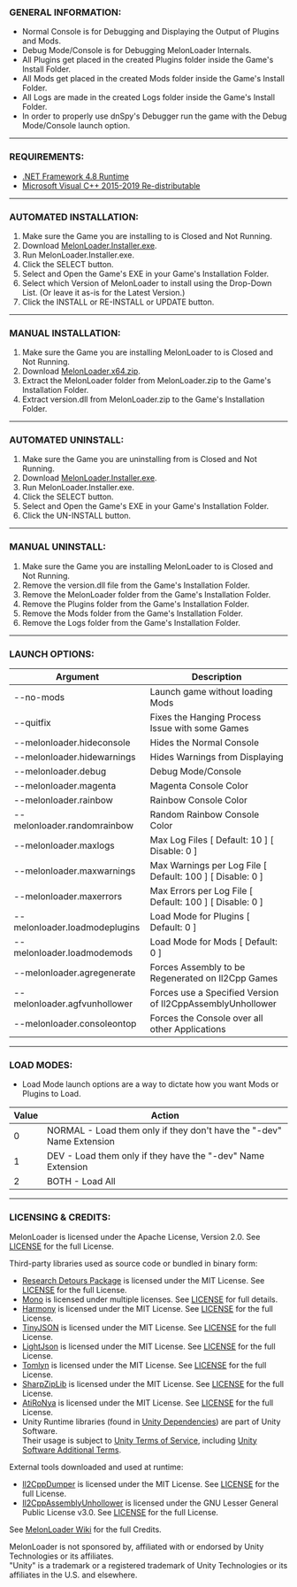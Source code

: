 ### GENERAL INFORMATION:

- Normal Console is for Debugging and Displaying the Output of Plugins and Mods.
- Debug Mode/Console is for Debugging MelonLoader Internals.
- All Plugins get placed in the created Plugins folder inside the Game's Install Folder.
- All Mods get placed in the created Mods folder inside the Game's Install Folder.
- All Logs are made in the created Logs folder inside the Game's Install Folder.
- In order to properly use dnSpy's Debugger run the game with the Debug Mode/Console launch option.

---

### REQUIREMENTS:

- [.NET Framework 4.8 Runtime](https://dotnet.microsoft.com/download/dotnet-framework/thank-you/net48-web-installer)
- [Microsoft Visual C++ 2015-2019 Re-distributable](https://aka.ms/vs/16/release/vc_redist.x64.exe)

---

### AUTOMATED INSTALLATION:

1. Make sure the Game you are installing to is Closed and Not Running.
2. Download [MelonLoader.Installer.exe](https://github.com/LavaGang/MelonLoader.Installer/releases/latest/download/MelonLoader.Installer.exe).
3. Run MelonLoader.Installer.exe.
4. Click the SELECT button.
5. Select and Open the Game's EXE in your Game's Installation Folder.
6. Select which Version of MelonLoader to install using the Drop-Down List. (Or leave it as-is for the Latest Version.)
7. Click the INSTALL or RE-INSTALL or UPDATE button.

---

### MANUAL INSTALLATION:

1. Make sure the Game you are installing MelonLoader to is Closed and Not Running.
2. Download [MelonLoader.x64.zip](https://github.com/LavaGang/MelonLoader/releases/latest/download/MelonLoader.x64.zip).
3. Extract the MelonLoader folder from MelonLoader.zip to the Game's Installation Folder.
4. Extract version.dll from MelonLoader.zip to the Game's Installation Folder.

---

### AUTOMATED UNINSTALL:

1. Make sure the Game you are uninstalling from is Closed and Not Running.
2. Download [MelonLoader.Installer.exe](https://github.com/LavaGang/MelonLoader/releases/latest/download/MelonLoader.Installer.exe).
3. Run MelonLoader.Installer.exe.
4. Click the SELECT button.
5. Select and Open the Game's EXE in your Game's Installation Folder.
6. Click the UN-INSTALL button.

---

### MANUAL UNINSTALL:

1. Make sure the Game you are installing MelonLoader to is Closed and Not Running.
2. Remove the version.dll file from the Game's Installation Folder.
3. Remove the MelonLoader folder from the Game's Installation Folder.
4. Remove the Plugins folder from the Game's Installation Folder.
5. Remove the Mods folder from the Game's Installation Folder.
6. Remove the Logs folder from the Game's Installation Folder.

---

### LAUNCH OPTIONS:

| Argument                      | Description                                                |
| ----------------------------- | ---------------------------------------------------------- |
| --no-mods                     | Launch game without loading Mods                           |
| --quitfix                     | Fixes the Hanging Process Issue with some Games            |
| --melonloader.hideconsole     | Hides the Normal Console                                   |
| --melonloader.hidewarnings    | Hides Warnings from Displaying                             |
| --melonloader.debug           | Debug Mode/Console                                         |
| --melonloader.magenta         | Magenta Console Color                                      |
| --melonloader.rainbow         | Rainbow Console Color                                      |
| --melonloader.randomrainbow   | Random Rainbow Console Color                               |
| --melonloader.maxlogs         | Max Log Files [ Default: 10 ] [ Disable: 0 ]               |
| --melonloader.maxwarnings     | Max Warnings per Log File [ Default: 100 ] [ Disable: 0 ]  |
| --melonloader.maxerrors       | Max Errors per Log File [ Default: 100 ] [ Disable: 0 ]    |
| --melonloader.loadmodeplugins | Load Mode for Plugins [ Default: 0 ]                       |
| --melonloader.loadmodemods    | Load Mode for Mods [ Default: 0 ]                          |
| --melonloader.agregenerate    | Forces Assembly to be Regenerated on Il2Cpp Games          |
| --melonloader.agfvunhollower  | Forces use a Specified Version of Il2CppAssemblyUnhollower |
| --melonloader.consoleontop    | Forces the Console over all other Applications             |

---

### LOAD MODES:

- Load Mode launch options are a way to dictate how you want Mods or Plugins to Load.

| Value | Action                                                               |
| ----- | -------------------------------------------------------------------- |
| 0     | NORMAL - Load them only if they don't have the "-dev" Name Extension |
| 1     | DEV - Load them only if they have the "-dev" Name Extension          |
| 2     | BOTH - Load All                                                      |

---

### LICENSING & CREDITS:

MelonLoader is licensed under the Apache License, Version 2.0. See [LICENSE](https://github.com/LavaGang/MelonLoader/blob/master/LICENSE.md) for the full License.

Third-party libraries used as source code or bundled in binary form:

- [Research Detours Package](https://github.com/microsoft/Detours) is licensed under the MIT License. See [LICENSE](https://github.com/LavaGang/MelonLoader/blob/master/Detours/LICENSE.md) for the full License.
- [Mono](https://github.com/Unity-Technologies/mono) is licensed under multiple licenses. See [LICENSE](https://github.com/Unity-Technologies/mono/blob/unity-master/LICENSE) for full details.
- [Harmony](https://github.com/pardeike/Harmony) is licensed under the MIT License. See [LICENSE](https://github.com/LavaGang/MelonLoader/blob/master/MelonLoader.ModHandler/Harmony/LICENSE) for the full License.
- [TinyJSON](https://github.com/pbhogan/TinyJSON) is licensed under the MIT License. See [LICENSE](https://github.com/LavaGang/MelonLoader/blob/master/MelonLoader.AssemblyGenerator/TinyJSON/LICENSE.md) for the full License.
- [LightJson](https://github.com/MarcosLopezC/LightJson) is licensed under the MIT License. See [LICENSE](https://github.com/LavaGang/MelonLoader/blob/master/MelonLoader.Installer/LightJson/LICENSE.txt) for the full License.
- [Tomlyn](https://github.com/xoofx/Tomlyn) is licensed under the MIT License. See [LICENSE](https://github.com/LavaGang/MelonLoader/blob/master/MelonLoader.ModHandler/Tomlyn/license.txt) for the full License.
- [SharpZipLib](https://github.com/icsharpcode/SharpZipLib) is licensed under the MIT License. See [LICENSE](https://github.com/LavaGang/MelonLoader/blob/master/MelonLoader.ModHandler/SharpZipLib/LICENSE.txt) for the full License.
- [AtiRoNya](https://github.com/AtiLion/AtiRoNya) is licensed under the MIT License. See [LICENSE](https://github.com/AtiLion/AtiRoNya/blob/e20e4a8fc47b37834c8284f9e6e937f04a84c510/LICENSE) for the full License.
- Unity Runtime libraries (found in [Unity Dependencies](BaseLibs/UnityDependencies)) are part of Unity Software.  
  Their usage is subject to [Unity Terms of Service](https://unity3d.com/legal/terms-of-service), including [Unity Software Additional Terms](https://unity3d.com/legal/terms-of-service/software).

External tools downloaded and used at runtime:

- [Il2CppDumper](https://github.com/Perfare/Il2CppDumper) is licensed under the MIT License. See [LICENSE](https://github.com/Perfare/Il2CppDumper/blob/master/LICENSE) for the full License.
- [Il2CppAssemblyUnhollower](https://github.com/knah/Il2CppAssemblyUnhollower) is licensed under the GNU Lesser General Public License v3.0. See [LICENSE](https://github.com/knah/Il2CppAssemblyUnhollower/blob/master/LICENSE) for the full License.

See [MelonLoader Wiki](https://melonwiki.xyz/#/credits) for the full Credits.

MelonLoader is not sponsored by, affiliated with or endorsed by Unity Technologies or its affiliates.  
"Unity" is a trademark or a registered trademark of Unity Technologies or its affiliates in the U.S. and elsewhere.
